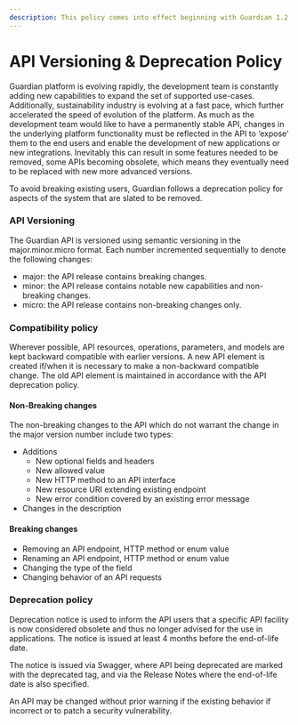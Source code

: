```yaml
---
description: This policy comes into effect beginning with Guardian 1.2.0
---
```


# API Versioning & Deprecation Policy

Guardian platform is evolving rapidly, the development team is constantly adding new capabilities to expand the set of supported use-cases. Additionally, sustainability industry is evolving at a fast pace, which further accelerated the speed of evolution of the platform. As much as the development team would like to have a permanently stable API, changes in the underlying platform functionality must be reflected in the API to ‘expose’ them to the end users and enable the development of new applications or new integrations. Inevitably this can result in some features needed to be removed, some APIs becoming obsolete, which means they eventually need to be replaced with new more advanced versions.

To avoid breaking existing users, Guardian follows a deprecation policy for aspects of the system that are slated to be removed.

### API Versioning

The Guardian API is versioned using semantic versioning in the major.minor.micro format. Each number incremented sequentially to denote the following changes:&#x20;

-   major: the API release contains breaking changes.&#x20;
-   minor: the API release contains notable new capabilities and non-breaking changes.&#x20;
-   micro: the API release contains non-breaking changes only.&#x20;

### Compatibility policy

Wherever possible, API resources, operations, parameters, and models are kept backward compatible with earlier versions. A new API element is created if/when it is necessary to make a non-backward compatible change. The old API element is maintained in accordance with the API deprecation policy.

#### Non-Breaking changes

The non-breaking changes to the API which do not warrant the change in the major version number include two types:

-   Additions
    -   New optional fields and headers&#x20;
    -   New allowed value&#x20;
    -   New HTTP method to an API interface&#x20;
    -   New resource URI extending existing endpoint&#x20;
    -   New error condition covered by an existing error message&#x20;
-   Changes in the description&#x20;

#### Breaking changes&#x20;

-   Removing an API endpoint, HTTP method or enum value&#x20;
-   Renaming an API endpoint, HTTP method or enum value&#x20;
-   Changing the type of the field&#x20;
-   Changing behavior of an API requests&#x20;

### Deprecation policy

Deprecation notice is used to inform the API users that a specific API facility is now considered obsolete and thus no longer advised for the use in applications. The notice is issued at least 4 months before the end-of-life date.&#x20;

The notice is issued via Swagger, where API being deprecated are marked with the deprecated tag, and via the Release Notes where the end-of-life date is also specified.&#x20;

An API may be changed without prior warning if the existing behavior if incorrect or to patch a security vulnerability.&#x20;

